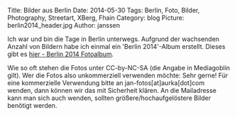 Title: Bilder aus Berlin
Date: 2014-05-30
Tags: Berlin, Foto, Bilder, Photography, Streetart, XBerg, Fhain
Category: blog
Picture: berlin2014_header.jpg
Author: janssen

Ich war und bin die Tage in Berlin unterwegs. Aufgrund der wachsenden Anzahl von Bildern habe ich einmal ein 'Berlin 2014'-Album erstellt. Dieses gibt es [hier - Berlin 2014 Fotoalbum](https://mediagoblin.aurka.com/u/janssen/collection/berlin-2014/ "Berlin 2014 Fotoalbum").

Wie so oft stehen die Fotos unter CC-by-NC-SA (die Angabe in Mediagoblin gilt). Wer die Fotos also unkommerziell verwenden möchte: Sehr gerne! Für eine kommerzielle Verwendung bitte an jan-fotos[at]aurka[dot]com wenden, dann können wir das mit Sicherheit klären. An die Mailadresse kann man sich auch wenden, sollten größere/hochaufgelöstere Bilder benötigt werden.
